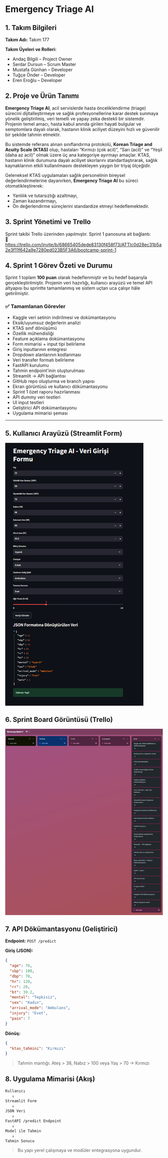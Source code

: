 # Emergency Triage AI 

## 1. Takım Bilgileri
**Takım Adı:** Takım 177

**Takım Üyeleri ve Rolleri:**
- Andaç Bilgili – Project Owner  
- Serdar Dursun – Scrum Master  
- Mustafa Günhan – Developer  
- Tuğçe Önder – Developer  
- Eren Eroğlu – Developer

## 2. Proje ve Ürün Tanımı
**Emergency Triage AI**, acil servislerde hasta önceliklendirme (triage) sürecini dijitalleştirmeye ve sağlık profesyonellerine karar destek sunmaya yönelik geliştirilmiş, veri temelli ve yapay zeka destekli bir sistemdir. Projenin temel amacı, hasta kabul anında girilen hayati bulgular ve semptomlara dayalı olarak, hastanın klinik aciliyet düzeyini hızlı ve güvenilir bir şekilde tahmin etmektir.

Bu sistemde referans alınan sınıflandırma protokolü, **Korean Triage and Acuity Scale (KTAS)** olup, hastaları “Kırmızı (çok acil)”, “Sarı (acil)” ve “Yeşil (daha az acil)” olmak üzere üç ana kategoriye ayırmayı amaçlar. KTAS, hastanın klinik durumuna dayalı aciliyet skorlarını standartlaştırarak, sağlık kaynaklarının etkili kullanılmasını destekleyen yaygın bir triyaj ölçeğidir.

Geleneksel KTAS uygulamaları sağlık personelinin bireysel değerlendirmelerine dayanırken, **Emergency Triage AI** bu süreci otomatikleştirerek:
- Yanlılık ve tutarsızlığı azaltmayı,
- Zaman kazandırmayı,
- Ön değerlendirme süreçlerini standardize etmeyi hedeflemektedir.

## 3. Sprint Yönetimi ve Trello
Sprint takibi Trello üzerinden yapılmıştır. Sprint 1 panosuna ait bağlantı:  
🔗 https://trello.com/invite/b/68665405dede83130f458f73/ATTIc0d28ec31b5a2e3f11f642a9e7280ed023B5F3A6/bootcamp-sprint-1

## 4. Sprint 1 Görev Özeti ve Durumu

Sprint 1 toplam **100 puan** olarak hedeflenmiştir ve bu hedef başarıyla gerçekleştirilmiştir. Projenin veri hazırlığı, kullanıcı arayüzü ve temel API altyapısı bu sprintte tamamlanmış ve sistem uçtan uca çalışır hâle getirilmiştir.

### ✅ Tamamlanan Görevler

- Kaggle veri setinin indirilmesi ve dokümantasyonu  
- Eksik/uyumsuz değerlerin analizi  
- KTAS sınıf dönüşümü  
- Özellik mühendisliği  
- Feature açıklama dokümantasyonu  
- Form mimarisi + input tipi belirleme  
- Giriş inputlarının entegresi  
- Dropdown alanlarının kodlanması  
- Veri transfer formatı belirleme  
- FastAPI kurulumu  
- Tahmin endpoint'inin oluşturulması  
- Streamlit → API bağlantısı  
- GitHub repo oluşturma ve branch yapısı  
- Ekran görüntüsü ve kullanıcı dökümantasyonu  
- Sprint 1 özet raporu hazırlanması  
- API dummy veri testleri  
- UI input testleri  
- Geliştirici API dokümantasyonu  
- Uygulama mimarisi şeması  

---

## 5. Kullanıcı Arayüzü (Streamlit Form)
![Streamlit Formu](Screenshot%202025-07-06%20184850.png)

## 6. Sprint Board Görüntüsü (Trello)
![Trello Board](Screenshot%202025-07-06%20200715.png)

## 7. API Dökümantasyonu (Geliştirici)

**Endpoint:** `POST /predict`

**Giriş (JSON):**
```json
{
  "age": 76,
  "sbp": 100,
  "dbp": 70,
  "hr": 120,
  "rr": 20,
  "bt": 39.2,
  "mental": "Tepkisiz",
  "sex": "Kadın",
  "arrival_mode": "Ambulans",
  "injury": "Evet",
  "pain": 7
}
```

**Dönüş:**
```json
{
  "ktas_tahmini": "Kırmızı"
}
```

> Tahmin mantığı: Ateş > 38, Nabız > 100 veya Yaş > 70 → Kırmızı

## 8. Uygulama Mimarisi (Akış)

```
Kullanıcı
   ↓
Streamlit Form
   ↓
JSON Veri
   ↓
FastAPI /predict Endpoint
   ↓
Model ile Tahmin
   ↓
Tahmin Sonucu
```

> Bu yapı yerel çalışmaya ve modüler entegrasyona uygundur.
